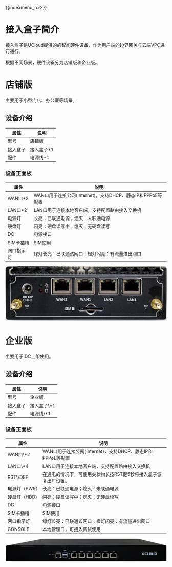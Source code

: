 {{indexmenu_n>2}}

# 接入盒子简介

接入盒子是UCloud提供的的智能硬件设备，作为用户端的边界网关与云端VPC进行通行。

根据不同场景，硬件设备分为店铺版和企业版。

# 店铺版

主要用于小型门店、办公室等场景。

## 设备介绍

| 属性   | 说明        |
| ---- | --------- |
| 型号   | 店铺版       |
| 接入盒子 | 接入盒子*1 |
| 配件   | 电源线*1  |

### 设备正面板

| 属性        | 说明                                        |
| --------- | ----------------------------------------- |
| WAN口*2 | WAN⼝⽤于连接公⽹(Internet)，⽀持DHCP、静态IP和PPPoE等配置 |
| LAN口*2 | LAN⼝用于连接本地客户端，支持配置路由接⼊交换机                 |
| 电源灯       | 长亮：已联通电源；熄灭：未联通电源                         |
| 硬盘灯       | 闪亮：硬盘读写中；熄灭：无硬盘读写                         |
| DC        | 电源接口                                      |
| SIM卡插槽    | SIM使用                                     |
| 网口指示灯     | 绿灯长亮：已联通该网口；橙灯闪亮：有流量进出网口                  |

![image](/images/introduction/店铺正面.png)

# 企业版

主要用于IDC上架使用。

## 设备介绍

| 属性   | 说明        |
| ---- | --------- |
| 型号   | 企业版       |
| 接入盒子 | 接入盒子\\\*1 |
| 配件   | 电源线\\\*1  |

### 设备正面板

| 属性        | 说明                                        |
| --------- | ----------------------------------------- |
| WAN口\\\*2 | WAN⼝⽤于连接公⽹(Internet)，⽀持DHCP、静态IP和PPPoE等配置 |
| LAN口\\\*4 | LAN⼝用于连接本地客户端，支持配置路由接⼊交换机                 |
| RST\\/DEF | 在通电的情况下，可使用尖状物长按RST键5秒将接入盒子恢复出厂设置。        |
| 电源灯（PWR）  | 长亮：已联通电源；熄灭：未联通电源                         |
| 硬盘灯（HDD）  | 闪亮：硬盘读写中；熄灭：无硬盘读写                         |
| DC        | 电源接口                                      |
| SIM卡插槽    | SIM使用                                     |
| 网口指示灯     | 绿灯长亮：已联通该网口；橙灯闪亮：有流量进出网口                  |
| CONSOLE   | 本地管理口，可接入调试使用                             |

![image](/images/introduction/企业正面.png)
